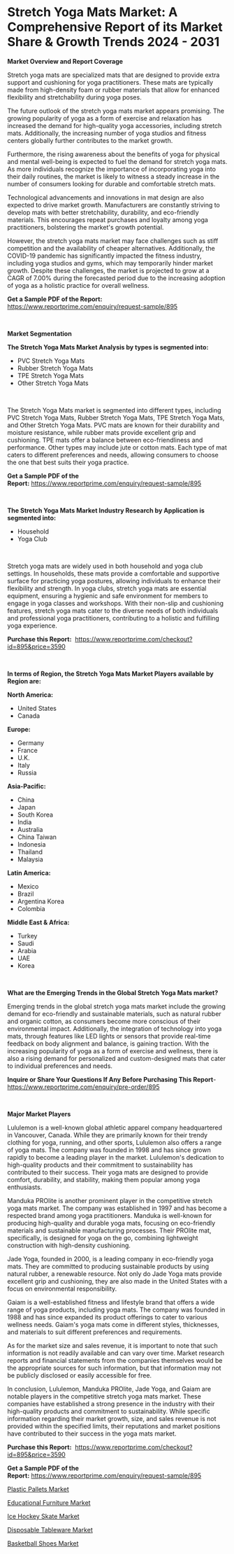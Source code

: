 <p><h1>Stretch Yoga Mats Market: A Comprehensive Report of its Market Share & Growth Trends 2024 - 2031</h1></p><p><strong>Market Overview and Report Coverage</strong></p>
<p><p>Stretch yoga mats are specialized mats that are designed to provide extra support and cushioning for yoga practitioners. These mats are typically made from high-density foam or rubber materials that allow for enhanced flexibility and stretchability during yoga poses.</p><p>The future outlook of the stretch yoga mats market appears promising. The growing popularity of yoga as a form of exercise and relaxation has increased the demand for high-quality yoga accessories, including stretch mats. Additionally, the increasing number of yoga studios and fitness centers globally further contributes to the market growth.</p><p>Furthermore, the rising awareness about the benefits of yoga for physical and mental well-being is expected to fuel the demand for stretch yoga mats. As more individuals recognize the importance of incorporating yoga into their daily routines, the market is likely to witness a steady increase in the number of consumers looking for durable and comfortable stretch mats.</p><p>Technological advancements and innovations in mat design are also expected to drive market growth. Manufacturers are constantly striving to develop mats with better stretchability, durability, and eco-friendly materials. This encourages repeat purchases and loyalty among yoga practitioners, bolstering the market's growth potential.</p><p>However, the stretch yoga mats market may face challenges such as stiff competition and the availability of cheaper alternatives. Additionally, the COVID-19 pandemic has significantly impacted the fitness industry, including yoga studios and gyms, which may temporarily hinder market growth. Despite these challenges, the market is projected to grow at a CAGR of 7.00% during the forecasted period due to the increasing adoption of yoga as a holistic practice for overall wellness.</p></p>
<p><strong>Get a Sample PDF of the Report:</strong> <a href="https://www.reportprime.com/enquiry/request-sample/895">https://www.reportprime.com/enquiry/request-sample/895</a></p>
<p>&nbsp;</p>
<p><strong>Market Segmentation</strong></p>
<p><strong>The Stretch Yoga Mats Market Analysis by types is segmented into:</strong></p>
<p><ul><li>PVC Stretch Yoga Mats</li><li>Rubber Stretch Yoga Mats</li><li>TPE Stretch Yoga Mats</li><li>Other Stretch Yoga Mats</li></ul></p>
<p>&nbsp;</p>
<p><p>The Stretch Yoga Mats market is segmented into different types, including PVC Stretch Yoga Mats, Rubber Stretch Yoga Mats, TPE Stretch Yoga Mats, and Other Stretch Yoga Mats. PVC mats are known for their durability and moisture resistance, while rubber mats provide excellent grip and cushioning. TPE mats offer a balance between eco-friendliness and performance. Other types may include jute or cotton mats. Each type of mat caters to different preferences and needs, allowing consumers to choose the one that best suits their yoga practice.</p></p>
<p><strong>Get a Sample PDF of the Report:</strong>&nbsp;<a href="https://www.reportprime.com/enquiry/request-sample/895">https://www.reportprime.com/enquiry/request-sample/895</a></p>
<p>&nbsp;</p>
<p><strong>The Stretch Yoga Mats Market Industry Research by Application is segmented into:</strong></p>
<p><ul><li>Household</li><li>Yoga Club</li></ul></p>
<p>&nbsp;</p>
<p><p>Stretch yoga mats are widely used in both household and yoga club settings. In households, these mats provide a comfortable and supportive surface for practicing yoga postures, allowing individuals to enhance their flexibility and strength. In yoga clubs, stretch yoga mats are essential equipment, ensuring a hygienic and safe environment for members to engage in yoga classes and workshops. With their non-slip and cushioning features, stretch yoga mats cater to the diverse needs of both individuals and professional yoga practitioners, contributing to a holistic and fulfilling yoga experience.</p></p>
<p><strong>Purchase this Report:</strong>&nbsp; <a href="https://www.reportprime.com/checkout?id=895&price=3590">https://www.reportprime.com/checkout?id=895&price=3590</a></p>
<p>&nbsp;</p>
<p><strong>In terms of Region, the Stretch Yoga Mats Market Players available by Region are:</strong></p>
<p>
    <p> <strong> North America: </strong>
        <ul>
            <li>United States</li>
            <li>Canada</li>
        </ul>
        </p> 
    <p> <strong> Europe: </strong>
        <ul>
            <li>Germany</li>
            <li>France</li>
            <li>U.K.</li>
            <li>Italy</li>
            <li>Russia</li>
        </ul>
        </p> 
    <p> <strong> Asia-Pacific: </strong>
        <ul>
            <li>China</li>
            <li>Japan</li>
            <li>South Korea</li>
            <li>India</li>
            <li>Australia</li>
            <li>China Taiwan</li>
            <li>Indonesia</li>
            <li>Thailand</li>
            <li>Malaysia</li>
        </ul>
        </p> 
    <p> <strong> Latin America: </strong>
        <ul>
            <li>Mexico</li>
            <li>Brazil</li>
            <li>Argentina Korea</li>
            <li>Colombia</li>
        </ul>
        </p> 
    <p> <strong> Middle East & Africa: </strong>
        <ul>
            <li>Turkey</li>
            <li>Saudi</li>
            <li>Arabia</li>
            <li>UAE</li>
            <li>Korea</li>
        </ul>
    </p>
    </p>
<p>&nbsp;</p>
<p><strong>What are the Emerging Trends in the Global Stretch Yoga Mats market?</strong></p>
<p><p>Emerging trends in the global stretch yoga mats market include the growing demand for eco-friendly and sustainable materials, such as natural rubber and organic cotton, as consumers become more conscious of their environmental impact. Additionally, the integration of technology into yoga mats, through features like LED lights or sensors that provide real-time feedback on body alignment and balance, is gaining traction. With the increasing popularity of yoga as a form of exercise and wellness, there is also a rising demand for personalized and custom-designed mats that cater to individual preferences and needs.</p></p>
<p><strong>Inquire or Share Your Questions If Any Before Purchasing This Report</strong>- <a href="https://www.reportprime.com/enquiry/pre-order/895">https://www.reportprime.com/enquiry/pre-order/895</a></p>
<p>&nbsp;</p>
<p><strong>Major Market Players</strong></p>
<p><p>Lululemon is a well-known global athletic apparel company headquartered in Vancouver, Canada. While they are primarily known for their trendy clothing for yoga, running, and other sports, Lululemon also offers a range of yoga mats. The company was founded in 1998 and has since grown rapidly to become a leading player in the market. Lululemon's dedication to high-quality products and their commitment to sustainability has contributed to their success. Their yoga mats are designed to provide comfort, durability, and stability, making them popular among yoga enthusiasts.</p><p>Manduka PROlite is another prominent player in the competitive stretch yoga mats market. The company was established in 1997 and has become a respected brand among yoga practitioners. Manduka is well-known for producing high-quality and durable yoga mats, focusing on eco-friendly materials and sustainable manufacturing processes. Their PROlite mat, specifically, is designed for yoga on the go, combining lightweight construction with high-density cushioning.</p><p>Jade Yoga, founded in 2000, is a leading company in eco-friendly yoga mats. They are committed to producing sustainable products by using natural rubber, a renewable resource. Not only do Jade Yoga mats provide excellent grip and cushioning, they are also made in the United States with a focus on environmental responsibility.</p><p>Gaiam is a well-established fitness and lifestyle brand that offers a wide range of yoga products, including yoga mats. The company was founded in 1988 and has since expanded its product offerings to cater to various wellness needs. Gaiam's yoga mats come in different styles, thicknesses, and materials to suit different preferences and requirements.</p><p>As for the market size and sales revenue, it is important to note that such information is not readily available and can vary over time. Market research reports and financial statements from the companies themselves would be the appropriate sources for such information, but that information may not be publicly disclosed or easily accessible for free.</p><p>In conclusion, Lululemon, Manduka PROlite, Jade Yoga, and Gaiam are notable players in the competitive stretch yoga mats market. These companies have established a strong presence in the industry with their high-quality products and commitment to sustainability. While specific information regarding their market growth, size, and sales revenue is not provided within the specified limits, their reputations and market positions have contributed to their success in the yoga mats market.</p></p>
<p><strong>Purchase this Report:</strong>&nbsp;&nbsp;<a href="https://www.reportprime.com/checkout?id=895&price=3590">https://www.reportprime.com/checkout?id=895&price=3590</a></p>
<p></p>
<p><strong>Get a Sample PDF of the Report:</strong>&nbsp;<a href="https://www.reportprime.com/enquiry/request-sample/895">https://www.reportprime.com/enquiry/request-sample/895</a></p>
<p><p><a href="https://github.com/rahu1503/Market-Research-Report-List-2/blob/main/plastic-pallets-market.md">Plastic Pallets Market</a></p><p><a href="https://github.com/rahu1505/Market-Research-Report-List-2/blob/main/educational-furniture-market.md">Educational Furniture Market</a></p><p><a href="https://github.com/rahu1502/Market-Research-Report-List-2/blob/main/ice-hockey-skate-market.md">Ice Hockey Skate Market</a></p><p><a href="https://github.com/rahu1501/Market-Research-Report-List-2/blob/main/disposable-tableware-market.md">Disposable Tableware Market</a></p><p><a href="https://github.com/gshchiplitsov/Market-Research-Report-List-2/blob/main/basketball-shoes-market.md">Basketball Shoes Market</a></p></p>